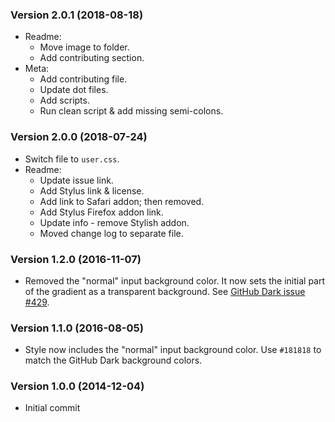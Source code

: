 ### Version 2.0.1 (2018-08-18)

* Readme:
  * Move image to folder.
  * Add contributing section.
* Meta:
  * Add contributing file.
  * Update dot files.
  * Add scripts.
  * Run clean script & add missing semi-colons.

### Version 2.0.0 (2018-07-24)

* Switch file to `user.css`.
* Readme:
  * Update issue link.
  * Add Stylus link & license.
  * Add link to Safari addon; then removed.
  * Add Stylus Firefox addon link.
  * Update info - remove Stylish addon.
  * Moved change log to separate file.

### Version 1.2.0 (2016-11-07)

* Removed the "normal" input background color. It now sets the initial part of the gradient as a transparent background. See [GitHub Dark issue #429](https://github.com/StylishThemes/GitHub-Dark/issues/429).

### Version 1.1.0 (2016-08-05)

* Style now includes the "normal" input background color. Use `#181818` to match the GitHub Dark background colors.

### Version 1.0.0 (2014-12-04)

* Initial commit
